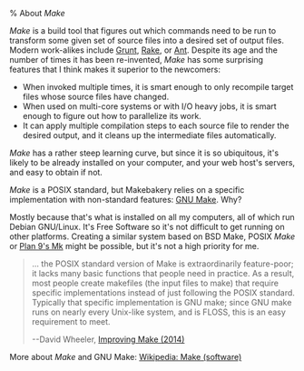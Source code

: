 % About _Make_

_Make_ is a build tool that figures out which commands need to be run to transform some given set of source files into a desired set of output files.
Modern work-alikes include [Grunt][], [Rake][], or [Ant][].
Despite its age and the number of times it has been re-invented, _Make_ has some surprising features that I think makes it superior to the newcomers:

- When invoked multiple times, it is smart enough to only recompile target files whose source files have changed.
- When used on multi-core systems or with I/O heavy jobs, it is smart enough to figure out how to parallelize its work.
- It can apply multiple compilation steps to each source file to render the desired output, and it cleans up the intermediate files automatically.

_Make_ has a rather steep learning curve, but since it is so ubiquitous, it's likely to be already installed on your computer, and your web host's servers, and easy to obtain if not.

_Make_ is a POSIX standard, but Makebakery relies on a specific implementation with non-standard features: [GNU Make][]. Why?

Mostly because that's what is installed on all my computers, all of which run Debian GNU/Linux.
It's Free Software so it's not difficult to get running on other platforms.
Creating a similar system based on BSD Make, POSIX _Make_ or [Plan 9's Mk][Mk] might be possible, but it's not a high priority for me.

> ... the POSIX standard version of Make is extraordinarily feature-poor; it lacks many basic functions that people need in practice. As a result, most people create makefiles (the input files to make) that require specific implementations instead of just following the POSIX standard. Typically that specific implementation is GNU make; since GNU make runs on nearly every Unix-like system, and is FLOSS, this is an easy requirement to meet.
>
> --David Wheeler, [Improving Make (2014)][]

More about _Make_ and GNU Make: [Wikipedia: Make (software)][W:Make]

[W:Make]: https://en.wikipedia.org/wiki/Make_%28software%29
[Improving Make (2014)]: https://www.dwheeler.com/essays/make.html
[Mk]: http://doc.cat-v.org/plan_9/4th_edition/papers/mk
[GNU Make]: https://www.gnu.org/software/make/
[Grunt]: https://gruntjs.com
[Rake]: https://ruby.github.io/rake/
[Ant]: https://ant.apache.org
